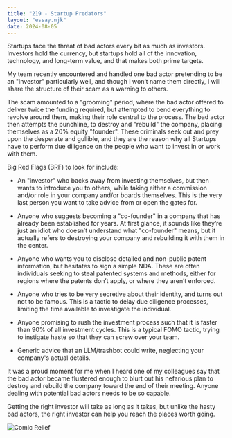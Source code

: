 ```yaml
---
title: "219 - Startup Predators"
layout: "essay.njk"
date: 2024-08-05
---
```


Startups face the threat of bad actors every bit as much as investors. Investors hold the currency, but startups hold all of the innovation, technology, and long-term value, and that makes both prime targets.

My team recently encountered and handled one bad actor pretending to be an "investor" particularly well, and though I won’t name them directly, I will share the structure of their scam as a warning to others.

The scam amounted to a "grooming" period, where the bad actor offered to deliver twice the funding required, but attempted to bend everything to revolve around them, making their role central to the process. The bad actor then attempts the punchline, to destroy and "rebuild" the company, placing themselves as a 20% equity "founder". These criminals seek out and prey upon the desperate and gullible, and they are the reason why all Startups have to perform due diligence on the people who want to invest in or work with them.

Big Red Flags (BRF) to look for include:
 
- An "investor" who backs away from investing themselves, but then wants to introduce you to others, while taking either a commission and/or role in your company and/or boards themselves. This is the very last person you want to take advice from or open the gates for.
 
- Anyone who suggests becoming a "co-founder" in a company that has already been established for years. At first glance, it sounds like they’re just an idiot who doesn’t understand what "co-founder" means, but it actually refers to destroying your company and rebuilding it with them in the center.
 
- Anyone who wants you to disclose detailed and non-public patent information, but hesitates to sign a simple NDA. These are often individuals seeking to steal patented systems and methods, either for regions where the patents don’t apply, or where they aren’t enforced.
 
- Anyone who tries to be very secretive about their identity, and turns out not to be famous. This is a tactic to delay due diligence processes, limiting the time available to investigate the individual.
 
- Anyone promising to rush the investment process such that it is faster than 90% of all investment cycles. This is a typical FOMO tactic, trying to instigate haste so that they can screw over your team.

- Generic advice that an LLM/trashbot could write, neglecting your company's actual details.

It was a proud moment for me when I heard one of my colleagues say that the bad actor became flustered enough to blurt out his nefarious plan to destroy and rebuild the company toward the end of their meeting. Anyone dealing with potential bad actors needs to be so capable.

Getting the right investor will take as long as it takes, but unlike the hasty bad actors, the right investor can help you reach the places worth going.

![Comic Relief](https://media.licdn.com/dms/image/v2/D5622AQFlkR-pPhuePw/feedshare-shrink_2048_1536/feedshare-shrink_2048_1536/0/1720056602751?e=1737590400&v=beta&t=jg657LGKaTaPUtCxnefFbeRuE4i5-bWG8iOuJ4P2Ha8)
